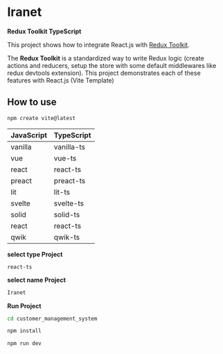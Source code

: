 # Iranet


**Redux Toolkit TypeScript**

This project shows how to integrate React.js with [Redux Toolkit](https://redux-toolkit.js.org).

The **Redux Toolkit** is a standardized way to write Redux logic (create actions and reducers, setup the store with some default middlewares like redux devtools extension). This project demonstrates each of these features with React.js (Vite Template)


## How to use

```bash
npm create vite@latest
```

| JavaScript  | TypeScript |
| ------------| -----------|
| vanilla  | vanilla-ts  |
| vue  | vue-ts  |
| react | react-ts |
| preact | preact-ts |
| lit | lit-ts |
| svelte | svelte-ts |
| solid | solid-ts |
| react | react-ts |
| qwik | qwik-ts |

**select type Project**
```
react-ts
```
**select name Project**
```bash
Iranet
```
**Run Project**
```bash
cd customer_management_system

npm install

```

```bash
npm run dev
```
